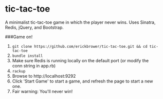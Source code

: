 tic-tac-toe
===========

A minimalist tic-tac-toe game in which the player never wins. Uses Sinatra, Redis, jQuery, and Bootstrap.

###Game on!
1. `git clone https://github.com/erickbrower/tic-tac-toe.git && cd tic-tac-toe`
1. `bundle install`
1. Make sure Redis is running locally on the default port (or modify the conn string in app.rb)
1. `rackup`
1. Browse to http://localhost:9292
1. Click 'Start Game' to start a game, and refresh the page to start a new one. 
1. Fair warning: You'll never win!
